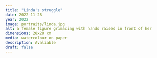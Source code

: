 ```yaml
---
title: "Linda's struggle"
date: 2022-11-28
year: 2022
image: portraits/linda.jpg
alt: a female figure grimacing with hands raised in front of her
dimensions: 28x28 cm
media: watercolour on paper
description: Avaliable
draft: false
---
```


